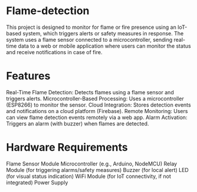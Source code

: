 # Flame-detection
This project is designed to monitor for flame or fire presence using an IoT-based system, which triggers alerts or safety measures in response. The system uses a flame sensor connected to a microcontroller, sending real-time data to a web or mobile application where users can monitor the status and receive notifications in case of fire.

# Features
Real-Time Flame Detection: Detects flames using a flame sensor and triggers alerts.
Microcontroller-Based Processing: Uses a microcontroller (ESP8266) to monitor the sensor.
Cloud Integration: Stores detection events and notifications on a cloud platform (Firebase).
Remote Monitoring: Users can view flame detection events remotely via a web app.
Alarm Activation: Triggers an alarm (with buzzer) when flames are detected.

# Hardware Requirements
Flame Sensor Module
Microcontroller (e.g., Arduino, NodeMCU)
Relay Module (for triggering alarms/safety measures)
Buzzer (for local alert)
LED (for visual status indication)
WiFi Module (for IoT connectivity, if not integrated)
Power Supply
